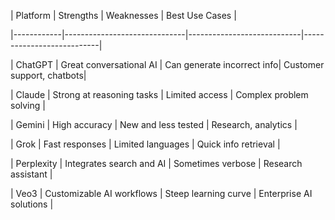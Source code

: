 | Platform   | Strengths                    | Weaknesses                 | Best Use Cases            |

|------------|------------------------------|----------------------------|---------------------------|

| ChatGPT    | Great conversational AI      | Can generate incorrect info| Customer support, chatbots|

| Claude     | Strong at reasoning tasks    | Limited access             | Complex problem solving   |

| Gemini     | High accuracy                | New and less tested        | Research, analytics       |

| Grok       | Fast responses               | Limited languages          | Quick info retrieval      |

| Perplexity | Integrates search and AI     | Sometimes verbose          | Research assistant        |

| Veo3       | Customizable AI workflows    | Steep learning curve       | Enterprise AI solutions   |



